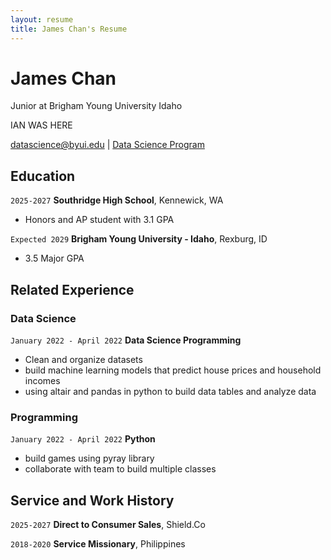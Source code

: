 ```yaml
---
layout: resume
title: James Chan's Resume
---
```

# James Chan
Junior at Brigham Young University Idaho

IAN WAS HERE

<div id="webaddress">
<a href="datascience@byui.edu">datascience@byui.edu</a>
| <a href="https://byuidatascience.github.io/development.html">Data Science Program</a>
</div>

<!-- https://www.monique.tech/the-art-of-markdown -->


## Education

`2025-2027`
__Southridge High School__, Kennewick, WA

- Honors and AP student with 3.1 GPA

`Expected 2029`
__Brigham Young University - Idaho__, Rexburg, ID

- 3.5 Major GPA


## Related Experience

### Data Science

`January 2022 - April 2022`
__Data Science Programming__
- Clean and organize datasets
- build machine learning models that predict house prices and household incomes
- using altair and pandas in python to build data tables and analyze data

### Programming

`January 2022 - April 2022`
__Python__
- build games using pyray library
- collaborate with team to build multiple classes

## Service and Work History

`2025-2027`
__Direct to Consumer Sales__, Shield.Co


`2018-2020`
__Service Missionary__, Philippines



<!-- ### Footer

Last updated: May 2013 -->

